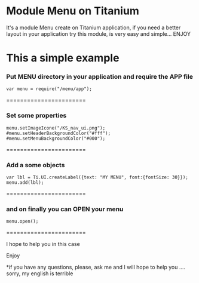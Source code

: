 Module Menu on Titanium
=======================

It's a module Menu create on Titanium application, if you need a better layout in your application try this module, is very easy and simple... ENJOY 

This a simple example
=======================

### Put MENU directory in your application and require the APP file
`var menu = require("/menu/app");`

=======================
### Set some properties
`menu.setImageIcone("/KS_nav_ui.png");`
`#menu.setHeaderBackgroundColor("#fff");`
`#menu.setMenuBackgroundColor("#000");`

=======================
### Add a some objects
`var lbl = Ti.UI.createLabel({text: "MY MENU", font:{fontSize: 30}});`
`menu.add(lbl);`

=======================
### and on finally you can OPEN your menu
`menu.open();`

=======================


I hope to help you in this case

Enjoy

*if you have any questions, please, ask me and I will hope to help you .... sorry, my english is terrible
